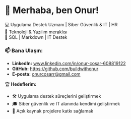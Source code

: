 # 👋 Merhaba, ben Onur!  
💻 Uygulama Destek Uzmanı | Siber Güvenlik & IT | HR                     
🚀 Teknoloji & Yazılım meraklısı  
🎯 SQL | Markdown | IT Destek  

### 📫 Bana Ulaşın:
- **LinkedIn:** www.linkedin.com/in/onur-cosar-608819122
- **GitHub:** https://github.com/buildwithonur
- **E-posta:** onurcosarr@gmail.com

🏆 **Hedeflerim:**  
- 🛠️ Uygulama destek süreçlerini geliştirmek  
- 🎓 Siber güvenlik ve IT alanında kendimi geliştirmek  
- 🚀 Açık kaynak projelere katkı sağlamak  
